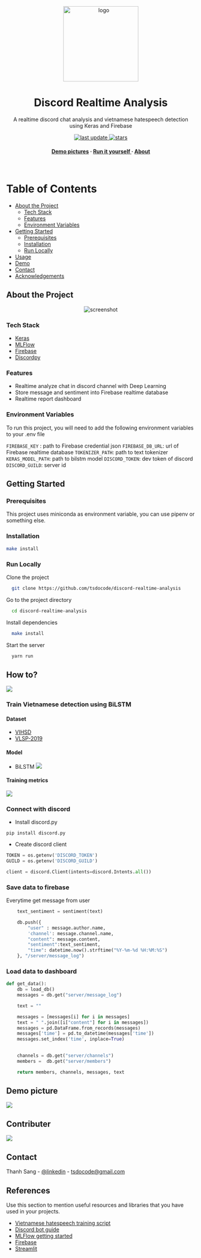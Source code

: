 <!--
Hey, thanks for using the awesome-readme-template template.  
If you have any enhancements, then fork this project and create a pull request 
or just open an issue with the label "enhancement".

Don't forget to give this project a star for additional support ;)
Maybe you can mention me or this repo in the acknowledgements too
-->

<!--
This README is a slimmed down version of the original one.
Removed sections:
- Screenshots
- Running Test
- Deployment
- FAQ
- Acknowledgements
-->

<div align="center">

  <img src="assets/logo.png" alt="logo" width="200" height="auto" />
  <h1>Discord Realtime Analysis</h1>
  
  <p>
    A realtime discord chat analysis and vietnamese hatespeech detection using Keras and Firebase
  </p>

  
<!-- Badges -->
<p>
  <a href="">
    <img src="https://img.shields.io/github/last-commit/tsdocode/discord-realtime-analysis" alt="last update" />
  </a>
  <a href="https://github.com/Louis3797/awesome-readme-template/stargazers">
    <img src="https://img.shields.io/github/stars/tsdocode/discord-realtime-analysis" alt="stars" />
</p>
   
<h4>
    <a href="#Demo">Demo pictures</a>
  <span> · </span>
    <a href="https://github.com/Louis3797/awesome-readme-template">Run it yourself </a>
  <span> · </span>
    <a href="https://github.com/Louis3797/awesome-readme-template/issues/">About</a>
  </h4>
</div>

<br />

<!-- Table of Contents -->
# Table of Contents

- [About the Project](#about-the-project)
  * [Tech Stack](#tech-stack)
  * [Features](#features)
  * [Environment Variables](#environment-variables)
- [Getting Started](#getting-started)
  * [Prerequisites](#prerequisites)
  * [Installation](#installation)
  * [Run Locally](#run-locally)
- [Usage](#usage)
- [Demo](#roadmap)
- [Contact](#contact)
- [Acknowledgements](#acknowledgements)
  

<!-- About the Project -->
## About the Project

<div align="center"> 
  <img src="assets/dashboard.gif" alt="screenshot" />
</div>


<!-- TechStack -->
### Tech Stack


  <ul>
    <li><a href="https://www.typescriptlang.org/">Keras</a></li>
    <li><a href="https://nextjs.org/">MLFlow</a></li>
    <li><a href="https://reactjs.org/">Firebase</a></li>
    <li><a href="https://tailwindcss.com/">Discordpy</a></li>
  </ul>

<!-- Features -->
### Features

- Realtime analyze chat in discord channel with Deep Learning
- Store message and sentiment into Firebase realtime database
- Realtime report dashboard


<!-- Env Variables -->
### Environment Variables

To run this project, you will need to add the following environment variables to your .env file

`FIREBASE_KEY` : path to Firebase credential json
`FIREBASE_DB_URL`: url of Firebase realtime database
`TOKENIZER_PATH`: path to text tokenizer
`KERAS_MODEL_PATH`:  path to bilstm model
`DISCORD_TOKEN`: dev token of discord
`DISCORD_GUILD`: server id

<!-- Getting Started -->
## Getting Started

<!-- Prerequisites -->
### Prerequisites

This project uses miniconda as environment variable, you can use pipenv or something else.


<!-- Installation -->
### Installation

```bash
make install
```
<!-- Run Locally -->
### Run Locally

Clone the project

```bash
  git clone https://github.com/tsdocode/discord-realtime-analysis
```

Go to the project directory

```bash
  cd discord-realtime-analysis
```

Install dependencies

```bash
  make install
```

Start the server

```bash
  yarn run
```


<!-- Usage -->
## How to?
![](assets/architechure.png)
### Train Vietnamese detection using BiLSTM
#### Dataset
- [VIHSD](https://github.com/sonlam1102/vihsd)
- [VLSP-2019](https://www.aivivn.com/contests/8?fbclid=IwAR0AncPW2Hy6uH4jrNYS0-lpmmPqru2yslZVAjV6GOl8KqhrO9FM1CXAiNc)
#### Model
- BiLSTM
![](/assets/bilstm.jpeg)
#### Training metrics
![](/assets/metrics.png)

### Connect with discord 
- Install discord.py
```
pip install discord.py
```
- Create discord client
```py
TOKEN = os.getenv('DISCORD_TOKEN')
GUILD = os.getenv('DISCORD_GUILD')

client = discord.Client(intents=discord.Intents.all())
```
### Save data to firebase
Everytime get message from user
```py
    text_sentiment = sentiment(text)

    db.push({
        "user" : message.author.name,
        'channel': message.channel.name,
        "content": message.content,
        "sentiment":text_sentiment,
        "time": datetime.now().strftime("%Y-%m-%d %H:%M:%S")
    }, "/server/message_log")
```
### Load data to dashboard
```py
def get_data():
    db = load_db()
    messages = db.get("server/message_log")

    text = ""

    messages = [messages[i] for i in messages]
    text = " ".join([i["content"] for i in messages])
    messages = pd.DataFrame.from_records(messages)
    messages['time'] = pd.to_datetime(messages['time'])
    messages.set_index('time', inplace=True)
    

    channels = db.get("server/channels")
    members =  db.get("server/members")

    return members, channels, messages, text

```

<!-- Roadmap -->
## Demo picture
![](assets/demo.gif)
<!-- Contributing -->
## Contributer

<a href="https://github.com/tsdocode/discord-realtime-analysis/graphs/contributors">
  <img src="https://contrib.rocks/image?repo=tsdocode/discord-realtime-analysis" />
</a>


<!-- Contact -->
## Contact

Thanh Sang - [@linkedin](https://linkedin.com/tsdocode) - tsdocode@gmail.com


<!-- Acknowledgments -->
## References

Use this section to mention useful resources and libraries that you have used in your projects.

 - [Vietnamese hatespeech training script](https://github.com/huynhduchuydp36/VLSP2019-SHARED-Task-Hate-Speech-Detection-on-Social-Networks-Using-Bi-Lstm)
 - [Discord bot guide](https://realpython.com/how-to-make-a-discord-bot-python/)
 - [MLFlow getting started](https://www.mlflow.org/docs/latest/quickstart.html)
 - [Firebase](https://firebase.google.com/)
 - [Streamlit](https://streamlit.io/)
